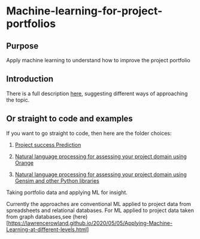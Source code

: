 # Machine-learning-for-project-portfolios

## Purpose
Apply machine learning to understand how to improve the project portfolio

## Introduction

There is a full description [here](https://lawrencerowland.github.io/2020/05/05/Applying-Machine-Learning-at-different-levels.html), suggesting different ways of approaching the topic. 

## Or straight to code and examples
If you want to go straight to code, then here are the folder choices:

1. [Project success Prediction](https://github.com/lawrencerowland/Machine-learning-for-project-portfolios/tree/master/project%20success%20prediction)

1. [Natural language processing for assessing your project domain using Orange](https://github.com/lawrencerowland/Data-Model-for-Project-Frameworks/tree/master/Project%20frameworks%20by%20using%20NLP%20in%20Orange%20Datamining)

1. [Natural language processing for assessing your project domain using Gensim and other Python libraries](https://github.com/lawrencerowland/Data-Model-for-Project-Frameworks/tree/master/Project%20frameworks%20by%20using%20NLP%20with%20Python%20libraries)

<!-- /wp:paragraph -->
Taking portfolio data and applying ML for insight. 

Currently the approaches are conventional ML applied to project data from spreadsheets and relational databases. For ML applied to project data taken from graph databases,see (here)[https://lawrencerowland.github.io/2020/05/05/Applying-Machine-Learning-at-different-levels.html]

 
